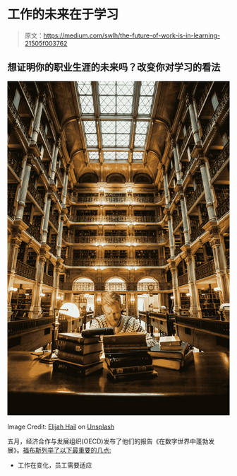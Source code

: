 # 工作的未来在于学习

> 原文：<https://medium.com/swlh/the-future-of-work-is-in-learning-21505f003762>

## 想证明你的职业生涯的未来吗？改变你对学习的看法

![](img/09775873e1ca498e3e094c7a76996814.png)

Image Credit: [Elijah Hail](https://unsplash.com/@elijahhail?utm_source=unsplash&utm_medium=referral&utm_content=creditCopyText) on [Unsplash](https://unsplash.com/search/photos/studying?utm_source=unsplash&utm_medium=referral&utm_content=creditCopyText)

五月，经济合作与发展组织(OECD)发布了他们的报告《在数字世界中蓬勃发展》。[福布斯列举了以下最重要的几点:](https://www.forbes.com/sites/anantagarwal/2019/05/13/3-takeaways-from-the-oecds-2019-skills-outlook-report/?utm_source=newsletters&utm_medium=email&utm_campaign=career#16fcbb922dc8)

*   工作在变化，员工需要适应